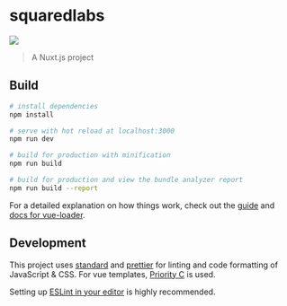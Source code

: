 # squaredlabs

![](https://drone.core.uconn.edu/api/badges/SquaredLabs/squaredlabs.uconn.edu/status.svg?branch=develop)

> A Nuxt.js project

## Build

``` bash
# install dependencies
npm install

# serve with hot reload at localhost:3000
npm run dev

# build for production with minification
npm run build

# build for production and view the bundle analyzer report
npm run build --report
```

For a detailed explanation on how things work, check out the [guide](http://vuejs-templates.github.io/webpack/) and [docs for vue-loader](http://vuejs.github.io/vue-loader).

## Development

This project uses [standard](https://standardjs.com/) and
[prettier](https://prettier.io/) for linting and code formatting of JavaScript &
CSS. For vue templates, [Priority C][Vue.js Priority C] is used.

Setting up [ESLint in your editor][Linting Vue in Editor] is highly recommended.

[Vue.js Priority C]: https://vuejs.org/v2/style-guide/#Priority-C-Recommended
[Linting Vue in Editor]: https://alligator.io/vuejs/vue-eslint-plugin/
